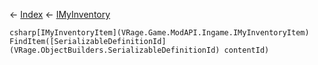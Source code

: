 ← [Index](Api-Index) ← [IMyInventory](VRage.Game.ModAPI.Ingame.IMyInventory)

```csharp[IMyInventoryItem](VRage.Game.ModAPI.Ingame.IMyInventoryItem) FindItem([SerializableDefinitionId](VRage.ObjectBuilders.SerializableDefinitionId) contentId)```